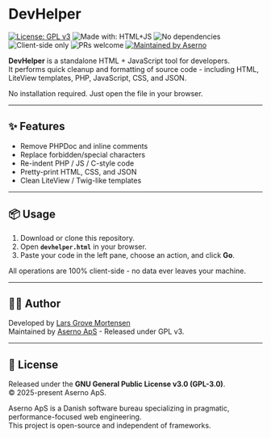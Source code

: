 # DevHelper

[![License: GPL v3](https://img.shields.io/badge/License-GPLv3-blue.svg)](LICENSE)
![Made with: HTML+JS](https://img.shields.io/badge/Made%20with-HTML%20%2B%20JavaScript-orange)
![No dependencies](https://img.shields.io/badge/Dependencies-None-success)
![Client-side only](https://img.shields.io/badge/Runtime-100%25%20client--side-informational)
![PRs welcome](https://img.shields.io/badge/PRs-welcome-brightgreen)
[![Maintained by Aserno](https://img.shields.io/badge/Maintained%20by-Aserno%20ApS-0b7285)](https://github.com/asernohq)

**DevHelper** is a standalone HTML + JavaScript tool for developers.  
It performs quick cleanup and formatting of source code - including HTML, LiteView templates, PHP, JavaScript, CSS, and JSON.

No installation required. Just open the file in your browser.

---

## ✨ Features
- Remove PHPDoc and inline comments  
- Replace forbidden/special characters  
- Re-indent PHP / JS / C-style code  
- Pretty-print HTML, CSS, and JSON  
- Clean LiteView / Twig-like templates  

---

## 📦 Usage
1. Download or clone this repository.  
2. Open **`devhelper.html`** in your browser.  
3. Paste your code in the left pane, choose an action, and click **Go**.  

All operations are 100% client-side - no data ever leaves your machine.

---

## 🧑‍💻 Author
Developed by [Lars Grove Mortensen](https://github.com/LarsGMortensen)  
Maintained by [Aserno ApS](https://github.com/asernohq) - Released under GPL v3.

---

## 📜 License
Released under the **GNU General Public License v3.0 (GPL-3.0)**.  
© 2025-present Aserno ApS.  

Aserno ApS is a Danish software bureau specializing in pragmatic, performance-focused web engineering.  
This project is open-source and independent of frameworks.
